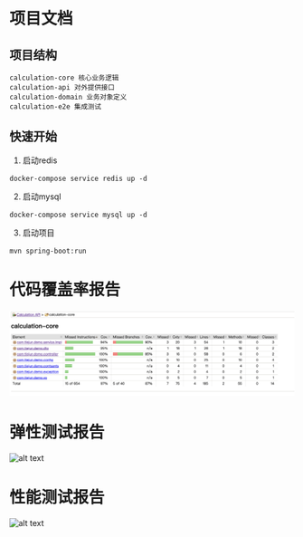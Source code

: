 # 项目文档

## 项目结构

```
calculation-core 核心业务逻辑
calculation-api 对外提供接口
calculation-domain 业务对象定义
calculation-e2e 集成测试

```

## 快速开始

1. 启动redis
```
docker-compose service redis up -d

```
2. 启动mysql
```
docker-compose service mysql up -d
```
3. 启动项目
```
mvn spring-boot:run

```


# 代码覆盖率报告

![alt text](image.png)

# 弹性测试报告

![alt text](image-1.png)

# 性能测试报告

![alt text](image-2.png)

